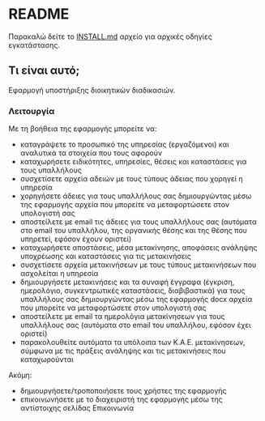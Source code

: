 # README

Παρακαλώ δείτε το [INSTALL.md](INSTALL.md) αρχείο για αρχικές οδηγίες εγκατάστασης. 

## Τι είναι αυτό;

Εφαρμογή υποστήριξης διοικητικών διαδικασιών. 

### Λειτουργία

Με τη βοήθεια της εφαρμογής μπορείτε να:

* καταγράψετε το προσωπικό της υπηρεσίας (εργαζόμενοι) και αναλυτικά τα στοιχεία που τους αφορούν
* καταχωρήσετε ειδικότητες, υπηρεσίες, θέσεις και καταστάσεις για τους υπαλλήλους
* συσχετίσετε αρχεία αδειών με τους τύπους άδειας που χορηγεί η υπηρεσία
* χορηγήσετε άδειες για τους υπαλλήλους σας δημιουργώντας μέσω της εφαρμογής αρχεία που μπορείτε να μεταφορτώσετε στον υπολογιστή σας
* αποστείλετε με email τις άδειες για τους υπαλλήλους σας (αυτόματα στο email του υπαλλήλου, της οργανικής θέσης και της θέσης που υπηρετεί, εφόσον έχουν οριστεί)
* καταχωρήσετε αποστάσεις, μέσα μετακίνησης, αποφάσεις ανάληψης υποχρέωσης και καταστάσεις για τις μετακινήσεις
* συσχετίσετε αρχεία μετακινήσεων με τους τύπους μετακινήσεων που ασχολείται η υπηρεσία
* δημιουργήσετε μετακινήσεις και τα συναφή έγγραφα (έγκριση, ημερολόγιο, συγκεντρωτικές καταστάσεις, διαβιβαστικά) για τους υπαλλήλους σας δημιουργώντας μέσω της εφαρμογής docx αρχεία που μπορείτε να μεταφορτώσετε στον υπολογιστή σας
* αποστείλετε με email τα ημερολόγια μετακίνησεων για τους υπαλλήλους σας (αυτόματα στο email του υπαλλήλου, εφόσον έχει οριστεί)
* παρακολουθείτε αυτόματα τα υπόλοιπα των Κ.Α.Ε. μετακίνησεων, σύμφωνα με τις πράξεις ανάληψης και τις μετακινήσεις που καταχωρούνται

Ακόμη: 

* δημιουργήσετε/τροποποιήσετε τους χρήστες της εφαρμογής
* επικοινωνήσετε με το διαχειριστή της εφαρμογής μέσω της αντίστοιχης σελίδας Επικοινωνία
